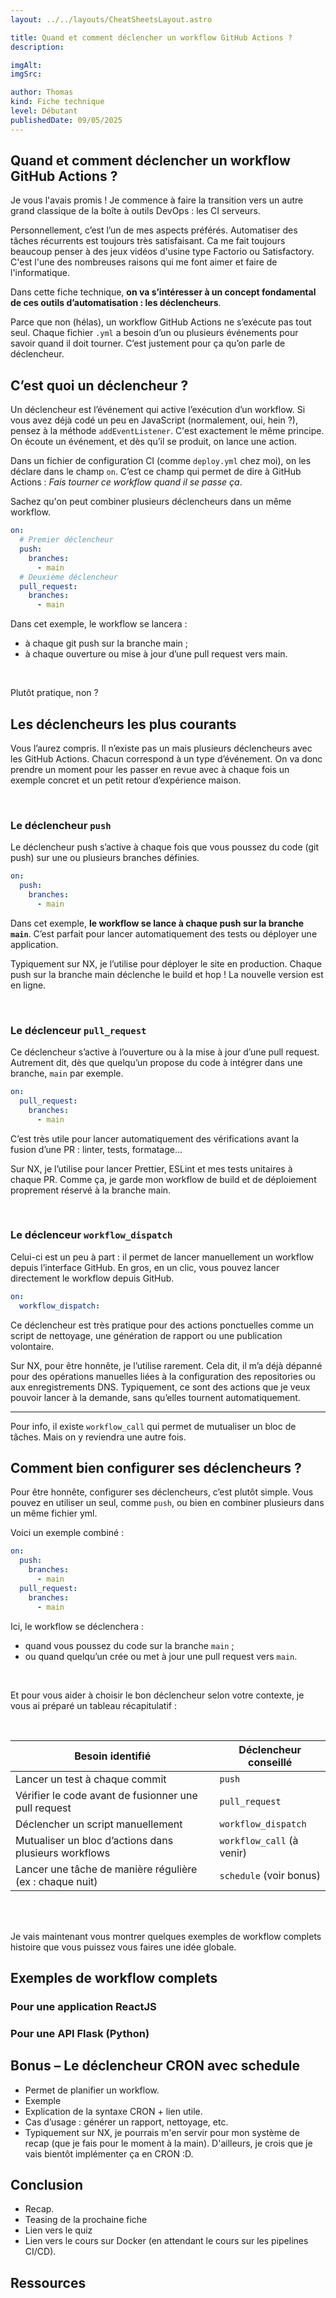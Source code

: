 ```yaml
---
layout: ../../layouts/CheatSheetsLayout.astro

title: Quand et comment déclencher un workflow GitHub Actions ?
description: 

imgAlt: 
imgSrc: 

author: Thomas
kind: Fiche technique
level: Débutant
publishedDate: 09/05/2025
---
```


<article>

# Quand et comment déclencher un workflow GitHub Actions ?

Je vous l'avais promis ! Je commence à faire la transition vers un autre grand classique de la boîte à outils DevOps : les CI serveurs. 

Personnellement, c’est l’un de mes aspects préférés. Automatiser des tâches récurrents est toujours très satisfaisant. Ca me fait toujours beaucoup penser à des jeux vidéos d'usine type Factorio ou Satisfactory. C'est l'une des nombreuses raisons qui me font aimer et faire de l'informatique.

Dans cette fiche technique, **on va s’intéresser à un concept fondamental de ces outils d’automatisation : les déclencheurs**.

Parce que non (hélas), un workflow GitHub Actions ne s’exécute pas tout seul. Chaque fichier `.yml` a besoin d’un ou plusieurs événements pour savoir quand il doit tourner. C’est justement pour ça qu’on parle de déclencheur.

## C’est quoi un déclencheur ?

Un déclencheur est l’événement qui active l’exécution d’un workflow. Si vous avez déjà codé un peu en JavaScript (normalement, oui, hein ?), pensez à la méthode `addEventListener`. C'est exactement le même principe. On écoute un événement, et dès qu’il se produit, on lance une action.

Dans un fichier de configuration CI (comme `deploy.yml` chez moi), on les déclare dans le champ `on`. C’est ce champ qui permet de dire à GitHub Actions : _Fais tourner ce workflow quand il se passe ça_.

Sachez qu'on peut combiner plusieurs déclencheurs dans un même workflow.

```yml
on:
  # Premier déclencheur 
  push:
    branches:
      - main
  # Deuxième déclencheur 
  pull_request:
    branches:
      - main
```

Dans cet exemple, le workflow se lancera :
- à chaque git push sur la branche main ;
- à chaque ouverture ou mise à jour d’une pull request vers main.

<br>

Plutôt pratique, non ?

## Les déclencheurs les plus courants

Vous l’aurez compris. Il n’existe pas un mais plusieurs déclencheurs avec les GitHub Actions. Chacun correspond à un type d’événement. On va donc prendre un moment pour les passer en revue avec à chaque fois un exemple concret et un petit retour d’expérience maison.

<br>

### Le déclencheur `push`
Le déclencheur push s’active à chaque fois que vous poussez du code (git push) sur une ou plusieurs branches définies.

```yml
on:
  push:
    branches:
      - main
```

Dans cet exemple, **le workflow se lance à chaque push sur la branche `main`**. C’est parfait pour lancer automatiquement des tests ou déployer une application.

Typiquement sur NX, je l’utilise pour déployer le site en production. Chaque push sur la branche main déclenche le build et hop ! La nouvelle version est en ligne.

<br>

### Le déclenceur `pull_request`
Ce déclencheur s’active à l’ouverture ou à la mise à jour d’une pull request. Autrement dit, dès que quelqu’un propose du code à intégrer dans une branche, `main` par exemple.

```yml
on:
  pull_request:
    branches:
      - main
```

C’est très utile pour lancer automatiquement des vérifications avant la fusion d’une PR : linter, tests, formatage…

Sur NX, je l’utilise pour lancer Prettier, ESLint et mes tests unitaires à chaque PR. Comme ça, je garde mon workflow de build et de déploiement proprement réservé à la branche main.

<br>

### Le déclenceur `workflow_dispatch`
Celui-ci est un peu à part : il permet de lancer manuellement un workflow depuis l’interface GitHub. En gros, en un clic, vous pouvez lancer directement le workflow depuis GitHub.

```yml
on:
  workflow_dispatch:
```

Ce déclencheur est très pratique pour des actions ponctuelles comme un script de nettoyage, une génération de rapport ou une publication volontaire.

Sur NX, pour être honnête, je l’utilise rarement. Cela dit, il m’a déjà dépanné pour des opérations manuelles liées à la configuration des repositories ou aux enregistrements DNS. Typiquement, ce sont des actions que je veux pouvoir lancer à la demande, sans qu’elles tournent automatiquement.

---

Pour info, il existe `workflow_call` qui permet de mutualiser un bloc de tâches. Mais on y reviendra une autre fois.

## Comment bien configurer ses déclencheurs ?

<!-- - En réalité, c'est assez simple :). Vous pouvez soit faire un seul déclenceur, soit en combiné plusieurs.
- Exemple de plusieurs déclencheurs.
- Tableau du déclencheur en fonction du contexte. -->

Pour être honnête, configurer ses déclencheurs, c’est plutôt simple. Vous pouvez en utiliser un seul, comme `push`, ou bien en combiner plusieurs dans un même fichier yml.

Voici un exemple combiné :

```yml
on:
  push:
    branches:
      - main
  pull_request:
    branches:
      - main
```

Ici, le workflow se déclenchera :
- quand vous poussez du code sur la branche `main` ;
- ou quand quelqu’un crée ou met à jour une pull request vers `main`.

<br>

Et pour vous aider à choisir le bon déclencheur selon votre contexte, je vous ai préparé un tableau récapitulatif :

<br>

| **Besoin identifié**      | **Déclencheur conseillé**      |
| ------------- | ------------- |
| Lancer un test à chaque commit | `push` |
| Vérifier le code avant de fusionner une pull request | `pull_request` |
| Déclencher un script manuellement | `workflow_dispatch` |
| Mutualiser un bloc d’actions dans plusieurs workflows | `workflow_call` (à venir) |
| Lancer une tâche de manière régulière (ex : chaque nuit) | `schedule` (voir bonus) |

<br>
<br>

Je vais maintenant vous montrer quelques exemples de workflow complets histoire que vous puissez vous faires une idée globale.

## Exemples de workflow complets 

### Pour une application ReactJS

### Pour une API Flask (Python)

## Bonus – Le déclencheur CRON avec schedule

- Permet de planifier un workflow.
- Exemple
- Explication de la syntaxe CRON + lien utile.
- Cas d’usage : générer un rapport, nettoyage, etc.
- Typiquement sur NX, je pourrais m'en servir pour mon système de recap (que je fais pour le moment à la main). D'ailleurs, je crois que je vais bientôt implémenter ça en CRON :D.

## Conclusion

- Recap.
- Teasing de la prochaine fiche
- Lien vers le quiz
- Lien vers le cours sur Docker (en attendant le cours sur les pipelines CI/CD).

## Ressources

</article>
